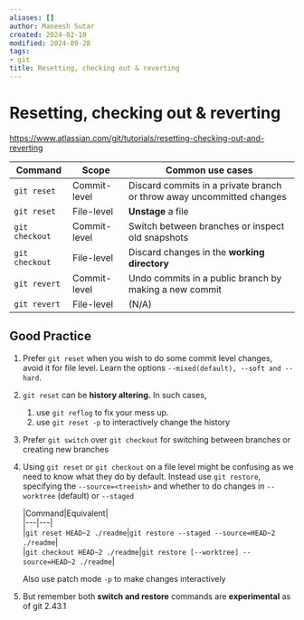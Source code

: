 ```yaml
---
aliases: []
author: Maneesh Sutar
created: 2024-02-10
modified: 2024-09-28
tags:
- git
title: Resetting, checking out & reverting
---
```


# Resetting, checking out & reverting

<https://www.atlassian.com/git/tutorials/resetting-checking-out-and-reverting>

|Command|Scope|Common use cases|
|-------|-----|----------------|
|`git reset`|Commit-level|Discard commits in a private branch or throw away uncommitted changes|
|`git reset`|File-level|**Unstage** a file|
|`git checkout`|Commit-level|Switch between branches or inspect old snapshots|
|`git checkout`|File-level|Discard changes in the **working directory**|
|`git revert`|Commit-level|Undo commits in a public branch by making a new commit|
|`git revert`|File-level|(N/A)|

## Good Practice

1. Prefer `git reset` when you wish to do some commit level changes, avoid it for file level. Learn the options `--mixed(default), --soft and --hard`.

1. `git reset` can be **history altering.** In such cases,
   
   1. use `git reflog` to fix your mess up.
   1. use `git reset -p` to interactively change the history
1. Prefer `git switch` over `git checkout` for switching between branches or creating new branches

1. Using `git reset` or `git checkout` on a file level might be confusing as we need to know what they do by default. Instead use `git restore`, specifying the `--source=<treeish>` and whether to do changes in `--worktree` (default) or `--staged`
   
   \|Command|Equivalent|  
   \|---|---|  
   \|`git reset HEAD~2 ./readme`\|`git restore --staged --source=HEAD~2 ./readme`\|  
   \|`git checkout HEAD~2 ./readme`\|`git restore [--worktree] --source=HEAD~2 ./readme`\|
   
   Also use patch mode `-p` to make changes interactively

1. But remember both **switch and restore** commands are **experimental** as of git 2.43.1
